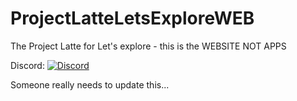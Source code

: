 # ProjectLatteLetsExploreWEB
The Project Latte for Let's explore - this is the WEBSITE NOT APPS

Discord:
  [![Discord](https://discordapp.com/api/guilds/234414439330349056/widget.png?style=shield)](https://discord.gg/aZ4CV3b)

Someone really needs to update this...
